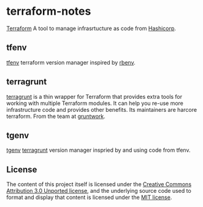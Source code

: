 # terraform-notes

[Terraform](https://www.terraform.io) A tool to manage infrasrtucture as code from [Hashicorp](https://www.hashicorp.com/).

## tfenv
[tfenv](https://github.com/tfutils/tfenv) terraform version manager inspired by [rbenv](https://github.com/rbenv/rbenv).

## terragrunt
[terragrunt](https://github.com/gruntwork-io/terragrunt) is a thin wrapper for Terraform that provides extra tools for working with multiple Terraform modules. It can help you re-use more infrastructure code and provides other benefits. Its maintainers are harcore terraform. From the team at [gruntwork](https://gruntwork.io/).

## tgenv
[tgenv](https://github.com/cunymatthieu/tgenv) [terragrunt](https://github.com/gruntwork-io/terragrunt) version manager inspried by and using code from tfenv.

## License

The content of this project itself is licensed under the [Creative Commons Attribution 3.0 Unported license](https://creativecommons.org/licenses/by/3.0/), and the underlying source code used to format and display that content is licensed under the [MIT license](LICENSE.md).
